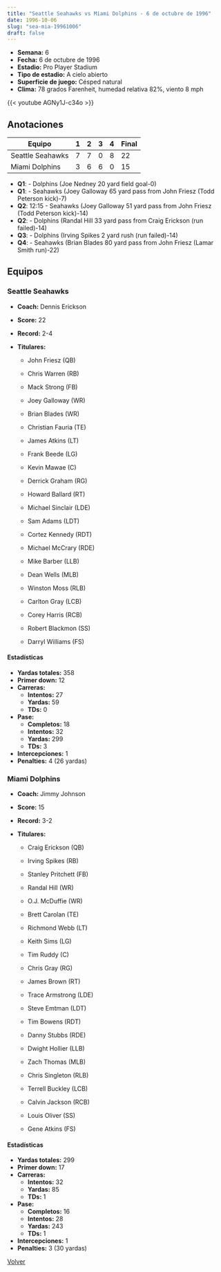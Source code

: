 ```yaml
---
title: "Seattle Seahawks vs Miami Dolphins - 6 de octubre de 1996"
date: 1996-10-06
slug: "sea-mia-19961006"
draft: false
---
```


- **Semana:** 6
- **Fecha:** 6 de octubre de 1996
- **Estadio:** Pro Player Stadium
- **Tipo de estadio:** A cielo abierto
- **Superficie de juego:** Césped natural
- **Clima:** 78 grados Farenheit, humedad relativa 82%, viento 8 mph


{{< youtube AGNy1J-c34o >}}


## Anotaciones
| Equipo | 1 | 2 | 3 | 4 | Final |
|--------|---|---|---|---|-------|
| Seattle Seahawks  | 7 | 7 | 0 | 8  | 22 |
| Miami Dolphins  | 3 | 6 | 6 | 0  | 15 |
- **Q1**:  - Dolphins (Joe Nedney 20 yard field goal-0)
- **Q1**:  - Seahawks (Joey Galloway 65 yard pass from John Friesz (Todd Peterson kick)-7)
- **Q2**: 12:15 - Seahawks (Joey Galloway 51 yard pass from John Friesz (Todd Peterson kick)-14)
- **Q2**:  - Dolphins (Randal Hill 33 yard pass from Craig Erickson (run failed)-14)
- **Q3**:  - Dolphins (Irving Spikes 2 yard rush (run failed)-14)
- **Q4**:  - Seahawks (Brian Blades 80 yard pass from John Friesz (Lamar Smith run)-22)


## Equipos


### Seattle Seahawks
* **Coach:** Dennis Erickson
* **Score:** 22
* **Record:** 2-4
* **Titulares:** 

  * John Friesz (QB) 

  * Chris Warren (RB) 

  * Mack Strong (FB) 

  * Joey Galloway (WR) 

  * Brian Blades (WR) 

  * Christian Fauria (TE) 

  * James Atkins (LT) 

  * Frank Beede (LG) 

  * Kevin Mawae (C) 

  * Derrick Graham (RG) 

  * Howard Ballard (RT) 

  * Michael Sinclair (LDE) 

  * Sam Adams (LDT) 

  * Cortez Kennedy (RDT) 

  * Michael McCrary (RDE) 

  * Mike Barber (LLB) 

  * Dean Wells (MLB) 

  * Winston Moss (RLB) 

  * Carlton Gray (LCB) 

  * Corey Harris (RCB) 

  * Robert Blackmon (SS) 

  * Darryl Williams (FS) 

#### Estadísticas
* **Yardas totales:** 358
* **Primer down:** 12
* **Carreras:**
  * **Intentos:** 27
  * **Yardas:** 59
  * **TDs:** 0
* **Pase:**
  * **Completos:** 18
  * **Intentos:** 32
  * **Yardas:** 299
  * **TDs:** 3
* **Intercepciones:** 1
* **Penalties:** 4 (26 yardas)

### Miami Dolphins
* **Coach:** Jimmy Johnson
* **Score:** 15
* **Record:** 3-2
* **Titulares:** 

  * Craig Erickson (QB) 

  * Irving Spikes (RB) 

  * Stanley Pritchett (FB) 

  * Randal Hill (WR) 

  * O.J. McDuffie (WR) 

  * Brett Carolan (TE) 

  * Richmond Webb (LT) 

  * Keith Sims (LG) 

  * Tim Ruddy (C) 

  * Chris Gray (RG) 

  * James Brown (RT) 

  * Trace Armstrong (LDE) 

  * Steve Emtman (LDT) 

  * Tim Bowens (RDT) 

  * Danny Stubbs (RDE) 

  * Dwight Hollier (LLB) 

  * Zach Thomas (MLB) 

  * Chris Singleton (RLB) 

  * Terrell Buckley (LCB) 

  * Calvin Jackson (RCB) 

  * Louis Oliver (SS) 

  * Gene Atkins (FS) 

#### Estadísticas
* **Yardas totales:** 299
* **Primer down:** 17
* **Carreras:**
  * **Intentos:** 32
  * **Yardas:** 85
  * **TDs:** 1
* **Pase:**
  * **Completos:** 16
  * **Intentos:** 28
  * **Yardas:** 243
  * **TDs:** 1
* **Intercepciones:** 1
* **Penalties:** 3 (30 yardas)


[Volver](/historia/1996)
